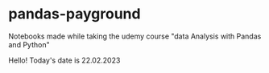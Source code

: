 # pandas-payground
Notebooks made while taking the udemy course "data Analysis with Pandas and Python"

Hello! Today's date is 22.02.2023